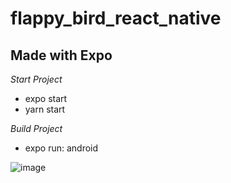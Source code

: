 # flappy_bird_react_native

## Made with Expo 

_*Start Project*_
- expo start
- yarn start

_*Build Project*_ 
- expo run: android

![image](https://user-images.githubusercontent.com/33596726/147092963-4b9980cd-3537-403b-9177-236e86a4e191.png)
